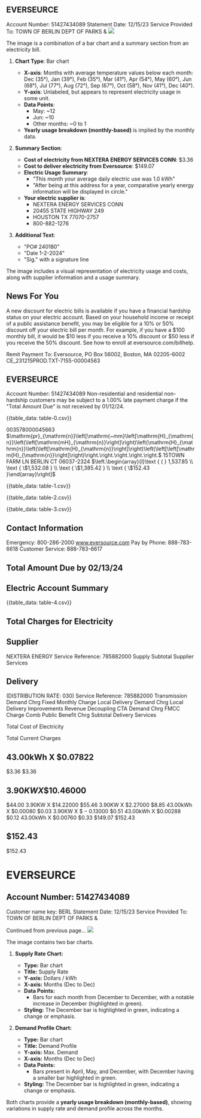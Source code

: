 ## EVERSEURCE

Account Number: 51427434089
Statement Date: $12 / 15 / 23$
Service Provided To:
TOWN OF BERLIN DEPT OF PARKS \&
![](images/img-0.jpeg)

The image is a combination of a bar chart and a summary section from an electricity bill.

1. **Chart Type**: Bar chart
   - **X-axis**: Months with average temperature values below each month: Dec (35°), Jan (39°), Feb (35°), Mar (41°), Apr (54°), May (60°), Jun (68°), Jul (77°), Aug (72°), Sep (67°), Oct (58°), Nov (41°), Dec (40°).
   - **Y-axis**: Unlabeled, but appears to represent electricity usage in some unit.
   - **Data Points**: 
     - May: ~12
     - Jun: ~10
     - Other months: ~0 to 1
   - **Yearly usage breakdown (monthly-based)** is implied by the monthly data.

2. **Summary Section**:
   - **Cost of electricity from NEXTERA ENERGY SERVICES CONN**: $3.36
   - **Cost to deliver electricity from Eversource**: $149.07
   - **Electric Usage Summary**:
     - "This month your average daily electric use was 1.0 kWh"
     - "After being at this address for a year, comparative yearly energy information will be displayed in circle."
   - **Your electric supplier is**: 
     - NEXTERA ENERGY SERVICES CONN
     - 20455 STATE HIGHWAY 249
     - HOUSTON TX 77070-2757
     - 800-882-1276

3. **Additional Text**:
   - "PO# 240180"
   - "Date 1-2-2024"
   - "Sig." with a signature line

The image includes a visual representation of electricity usage and costs, along with supplier information and a usage summary.

## News For You

A new discount for electric bills is available if you have a financial hardship status on your electric account. Based on your household income or receipt of a public assistance benefit, you may be eligible for a 10\% or 50\% discount off your electric bill per month. For example, if you have a $\$ 100$ monthly bill, it would be $\$ 10$ less if you receive a $10 \%$ discount or $\$ 50$ less if you receive the $50 \%$ discount. See how to enroll at eversource.com/billhelp.

Remit Payment To: Eversource, PO Box 56002, Boston, MA 02205-6002
CE_231215PROD.TXT-7155-00004563

## EVERSEURCE

Account Number: 51427434089
Non-residential and residential non-hardship customers may be subject to a $1.00 \%$ late payment charge if the "Total Amount Due" is not received by $01 / 12 / 24$.

{{table_data: table-0.csv}}

003578000045663
$\mathrm{pr}_{\mathrm{n}}\left[\mathrm{~mm}\left[\mathrm{H}_{\mathrm{n}}\left(\left[\mathrm{mH}_{\mathrm{n}}\right]\right)\left(\mathrm{H}_{\mathrm{n}}\left(\left[\mathrm{H}_{\mathrm{n}}\right]\right)\left(\left[\left[\mathrm{H}_{\mathrm{n}}\right]\right)\right.\right.\right.\right.\right.$
$15 \mathrm{TOWN}$ FARM LN BERLIN CT 06037-2324
$\left.\begin{array}{l}\text { ( } 1,537.85 \\ \text { \$1,532.08 } \\ \text { \$1,385.42 } \\ \text { \$152.43 }\end{array}\right]$

{{table_data: table-1.csv}}


{{table_data: table-2.csv}}


{{table_data: table-3.csv}}

## Contact Information

Emergency: 800-286-2000
www.eversource.com
Pay by Phone: 888-783-6618
Customer Service: 888-783-6617

## Total Amount Due by 02/13/24

## Electric Account Summary

{{table_data: table-4.csv}}

## Total Charges for Electricity

## Supplier

NEXTERA ENERGY
Service Reference: 785882000 Supply
Subtotal Supplier Services

## Delivery

(DISTRIBUTION RATE: 030)
Service Reference: 785882000
Transmission Demand Chrg
Fixed Monthly Charge
Local Delivery Demand Chrg
Local Delivery Improvements
Revenue Decoupling
CTA Demand Chrg
FMCC Charge
Comb Public Benefit Chrg
Subtotal Delivery Services

Total Cost of Electricity

Total Current Charges

## 43.00kWh X $\$ 0.07822$

$\$ 3.36$
\$3.36

## $3.90 K W X \$ 10.46000$

$\$ 44.00$
3.90KW X \$14.22000 $\$ 55.46$
3.90KW X \$2.27000 $\$ 8.85$
43.00kWh X $\$ 0.00080$
$\$ 0.03$
3.90KW X $\$-0.13000$
$\$ 0.51$
43.00kWh X $\$ 0.00288$
$\$ 0.12$
43.00kWh X $\$ 0.00760$
$\$ 0.33$
\$149.07
\$152.43

## \$152.43

\$152.43

# EVERSEURCE 

## Account Number: 51427434089

Customer name key: BERL
Statement Date: 12/15/23
Service Provided To:
TOWN OF BERLIN DEPT OF PARKS \&

Continued from previous page...
![](images/img-1.jpeg)

The image contains two bar charts.

1. **Supply Rate Chart:**
   - **Type:** Bar chart
   - **Title:** Supply Rate
   - **Y-axis:** Dollars / kWh
   - **X-axis:** Months (Dec to Dec)
   - **Data Points:** 
     - Bars for each month from December to December, with a notable increase in December (highlighted in green).
   - **Styling:** The December bar is highlighted in green, indicating a change or emphasis.

2. **Demand Profile Chart:**
   - **Type:** Bar chart
   - **Title:** Demand Profile
   - **Y-axis:** Max. Demand
   - **X-axis:** Months (Dec to Dec)
   - **Data Points:** 
     - Bars present in April, May, and December, with December having a smaller bar highlighted in green.
   - **Styling:** The December bar is highlighted in green, indicating a change or emphasis.

Both charts provide a **yearly usage breakdown (monthly-based)**, showing variations in supply rate and demand profile across the months.
